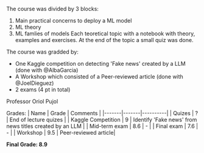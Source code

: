 The course was divided by 3 blocks:
1) Main practical concerns to deploy a ML model
2) ML theory
3) ML famlies of models
Each teoretical topic with a notebook with theory, examples and exercises. At the end of the topic a small quiz was done.

The course was gradded by:
- One Kaggle competition on detecting 'Fake news' created by a LLM (done with @AlbaGarcia)
- A Workshop which consisted of a Peer-reviewed article (done with @JoelDieguez)
- 2 exams (4 pt in total)

Professor Oriol Pujol

Grades:
| Name | Grade | Comments |
  |-------|-------|----------|
  | Quizes | ?  | End of lecture quizes |
  | Kaggle Competition | 9  | Identify 'Fake news' from news titles created by an LLM |
  | Mid-term exam | 8.6  | - |
  | Final exam | 7.6 | - |
  | Workshop   | 9.5 | Peer-reviewed article|

**Final Grade: 8.9**
